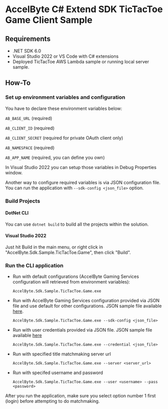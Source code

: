 # AccelByte C# Extend SDK TicTacToe Game Client Sample

## Requirements

- .NET SDK 6.0
- Visual Studio 2022 or VS Code with C# extensions
- Deployed TicTacToe AWS Lambda sample or running local server sample.

## How-To

### Set up environment variables and configuration
You have to declare these environment variables below:

`AB_BASE_URL` (required)

`AB_CLIENT_ID` (required)

`AB_CLIENT_SECRET` (required for private OAuth client only)

`AB_NAMESPACE` (required)

`AB_APP_NAME` (required, you can define you own)

In Visual Studio 2022 you can setup those variables in Debug Properties window.

Another way to configure required variables is via JSON configuration file. You can run the application with `--sdk-config <json_file>` option.

### Build Projects

#### DotNet CLI
You can use `dotnet build` to build all the projects within the solution.

#### Visual Studio 2022
Just hit Build in the main menu, or right click in "AccelByte.Sdk.Sample.TicTacToe.Game", then click "Build".

### Run the CLI application

- Run with default configurations (AccelByte Gaming Services configuration will retrieved from environment variables):

    `AccelByte.Sdk.Sample.TicTacToe.Game.exe`

- Run with AccelByte Gaming Services configuration provided via JSON file and use default for other configurations. JSON sample file available [here](ab_config_sample.json).

    `AccelByte.Sdk.Sample.TicTacToe.Game.exe --sdk-config <json_file>`

- Run with user credentials provided via JSON file. JSON sample file available [here](credential_sample.json)

    `AccelByte.Sdk.Sample.TicTacToe.Game.exe --credential <json_file>`

- Run with specified title matchmaking server url

    `AccelByte.Sdk.Sample.TicTacToe.Game.exe --server <server_url>`

- Run with specifed username and password

    `AccelByte.Sdk.Sample.TicTacToe.Game.exe --user <username> --pass <password>`

After you run the application, make sure you select option number 1 first (login) before attempting to do matchmaking.
